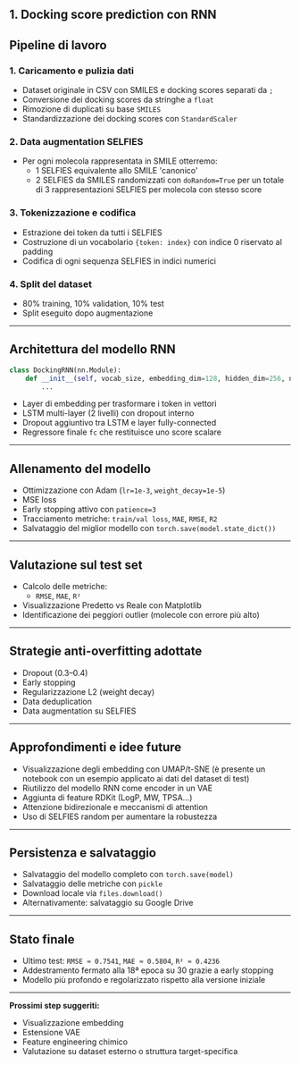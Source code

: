 ## 1. Docking score prediction con RNN

## Pipeline di lavoro

### 1. **Caricamento e pulizia dati**
- Dataset originale in CSV con SMILES e docking scores separati da `;`
- Conversione dei docking scores da stringhe a `float`
- Rimozione di duplicati su base `SMILES`
- Standardizzazione dei docking scores con `StandardScaler`

### 2. **Data augmentation SELFIES**
- Per ogni molecola rappresentata in SMILE otterremo:
  - 1 SELFIES equivalente allo SMILE 'canonico'
  - 2 SELFIES da SMILES randomizzati con `doRandom=True`
per un totale di 3 rappresentazioni SELFIES per molecola con stesso score


### 3. **Tokenizzazione e codifica**
- Estrazione dei token da tutti i SELFIES
- Costruzione di un vocabolario `{token: index}` con indice 0 riservato al padding
- Codifica di ogni sequenza SELFIES in indici numerici

### 4. **Split del dataset**
- 80% training, 10% validation, 10% test
- Split eseguito dopo augmentazione

---

## Architettura del modello RNN

```python
class DockingRNN(nn.Module):
    def __init__(self, vocab_size, embedding_dim=128, hidden_dim=256, num_layers=2, dropout=0.3):
        ...
```

- Layer di embedding per trasformare i token in vettori
- LSTM multi-layer (2 livelli) con dropout interno
- Dropout aggiuntivo tra LSTM e layer fully-connected
- Regressore finale `fc` che restituisce uno score scalare

---

## Allenamento del modello

- Ottimizzazione con Adam (`lr=1e-3`, `weight_decay=1e-5`)
- MSE loss
- Early stopping attivo con `patience=3`
- Tracciamento metriche: `train/val loss`, `MAE`, `RMSE`, `R2`
- Salvataggio del miglior modello con `torch.save(model.state_dict())`

---

## Valutazione sul test set

- Calcolo delle metriche:
  - `RMSE`, `MAE`, `R²`
- Visualizzazione Predetto vs Reale con Matplotlib
- Identificazione dei peggiori outlier (molecole con errore più alto)

---

## Strategie anti-overfitting adottate

- Dropout (0.3–0.4)
- Early stopping
- Regularizzazione L2 (weight decay)
- Data deduplication
- Data augmentation su SELFIES

---

## Approfondimenti e idee future

- Visualizzazione degli embedding con UMAP/t-SNE (è presente un notebook con un esempio applicato ai dati del dataset di test)
- Riutilizzo del modello RNN come encoder in un VAE
- Aggiunta di feature RDKit (LogP, MW, TPSA...)
- Attenzione bidirezionale e meccanismi di attention
- Uso di SELFIES random per aumentare la robustezza

---

## Persistenza e salvataggio

- Salvataggio del modello completo con `torch.save(model)`
- Salvataggio delle metriche con `pickle`
- Download locale via `files.download()`
- Alternativamente: salvataggio su Google Drive

---

## Stato finale

- Ultimo test: `RMSE ≈ 0.7541`, `MAE ≈ 0.5804`, `R² ≈ 0.4236`
- Addestramento fermato alla 18ª epoca su 30 grazie a early stopping
- Modello più profondo e regolarizzato rispetto alla versione iniziale

---

**Prossimi step suggeriti:**
- Visualizzazione embedding
- Estensione VAE
- Feature engineering chimico
- Valutazione su dataset esterno o struttura target-specifica

